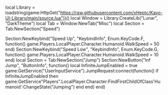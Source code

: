 local Library = loadstring(game:HttpGet("https://raw.githubusercontent.com/xHeptc/Kavo-UI-Library/main/source.lua"))()
local Window = Library.CreateLib("Lunar", "DarkTheme")
local Tab = Window:NewTab("Misc")
local Section = Tab:NewSection("Speed")

Section:NewKeybind("Speed Up", "KeybindInfo", Enum.KeyCode.F, function()
	game.Players.LocalPlayer.Character.Humanoid.WalkSpeed = 50
end)
Section:NewKeybind("Speed Low", "KeybindInfo", Enum.KeyCode.G, function()
	game.Players.LocalPlayer.Character.Humanoid.WalkSpeed = 10
end)
local Section = Tab:NewSection("Jump")
Section:NewButton("Inf Jump", "ButtonInfo", function()
    local InfiniteJumpEnabled = true
game:GetService("UserInputService").JumpRequest:connect(function()
	if InfiniteJumpEnabled then
		game:GetService"Players".LocalPlayer.Character:FindFirstChildOfClass'Humanoid':ChangeState("Jumping")
	end
end)
end)
